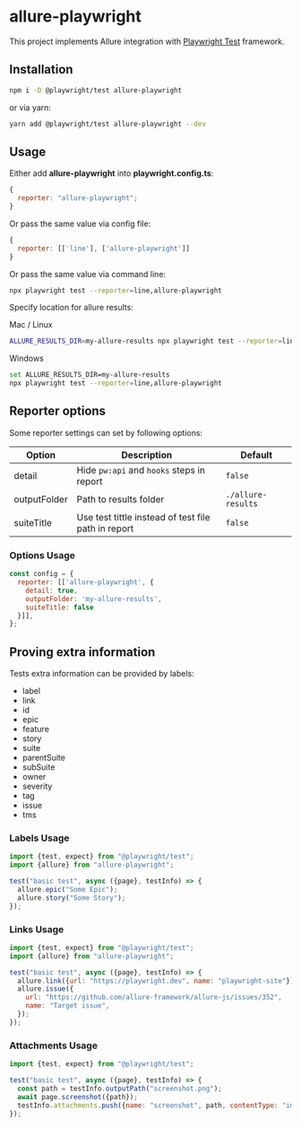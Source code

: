 # allure-playwright

This project implements Allure integration with [Playwright Test](https://playwright.dev) framework.

## Installation

```bash
npm i -D @playwright/test allure-playwright
```

or via yarn:

```bash
yarn add @playwright/test allure-playwright --dev
```

## Usage

Either add **allure-playwright** into **playwright.config.ts**:

```js
{
  reporter: "allure-playwright";
}
```

Or pass the same value via config file:

```js
{
  reporter: [['line'], ['allure-playwright']]
}
```

Or pass the same value via command line:

```bash
npx playwright test --reporter=line,allure-playwright
```

Specify location for allure results:

Mac / Linux

```bash
ALLURE_RESULTS_DIR=my-allure-results npx playwright test --reporter=line,allure-playwright
```

Windows

```bash
set ALLURE_RESULTS_DIR=my-allure-results
npx playwright test --reporter=line,allure-playwright
```

## Reporter options

Some reporter settings can set by following options:

| Option       | Description                                         | Default            |
|--------------|-----------------------------------------------------|--------------------|
| detail       | Hide `pw:api` and `hooks` steps in report           | `false`            |
| outputFolder | Path to results folder                              | `./allure-results` |
| suiteTitle   | Use test tittle instead of test file path in report | `false`            |

### Options Usage

```js
const config = {
  reporter: [['allure-playwright', {
    detail: true,
    outputFolder: 'my-allure-results',
    suiteTitle: false
  }]],
};
```

## Proving extra information

Tests extra information can be provided by labels:

- label
- link
- id
- epic
- feature
- story
- suite
- parentSuite
- subSuite
- owner
- severity
- tag
- issue
- tms

### Labels Usage

```js
import {test, expect} from "@playwright/test";
import {allure} from "allure-playwright";

test("basic test", async ({page}, testInfo) => {
  allure.epic("Some Epic");
  allure.story("Some Story");
});
```

### Links Usage

```js
import {test, expect} from "@playwright/test";
import {allure} from "allure-playwright";

test("basic test", async ({page}, testInfo) => {
  allure.link({url: "https://playwright.dev", name: "playwright-site"});
  allure.issue({
    url: "https://github.com/allure-framework/allure-js/issues/352",
    name: "Target issue",
  });
});
```

### Attachments Usage

```js
import {test, expect} from "@playwright/test";

test("basic test", async ({page}, testInfo) => {
  const path = testInfo.outputPath("screenshot.png");
  await page.screenshot({path});
  testInfo.attachments.push({name: "screenshot", path, contentType: "image/png"});
});
```
